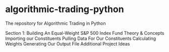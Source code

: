 # algorithmic-trading-python
The repository for Algorithmic Trading in Python


Section 1: Building An Equal-Weight S&P 500 Index Fund
Theory & Concepts
Importing our Constituents
Pulling Data For Our Constituents
Calculating Weights
Generating Our Output File
Additional Project Ideas
